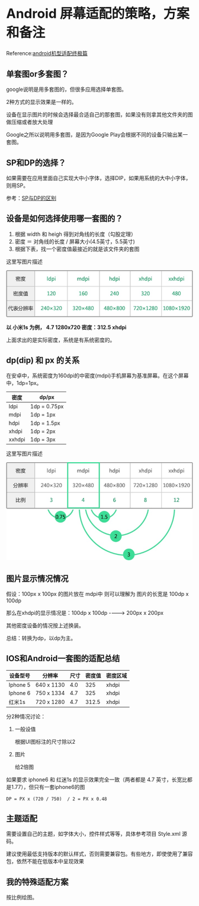 <h1 style="font-size: 2.5em;"> Android 屏幕适配的策略，方案和备注</h1>
 



Reference:[android机型适配终极篇](https://blog.csdn.net/dfskhgalshgkajghljgh/article/details/50564682)

## 单套图or多套图？

google说明是用多套图的，但很多应用选择单套图。

2种方式的显示效果是一样的。

设备在显示图片的时候会选择最合适自己的那套图，如果没有则拿其他文件夹的图做压缩或者放大处理

Google之所以说明用多套图，是因为Google Play会根据不同的设备只输出某一套图。

## SP和DP的选择？

如果需要在应用里面自己实现大中小字体，选择DIP，如果用系统的大中小字体，则用SP。

参考：[SP与DP的区别](https://zhuanlan.zhihu.com/p/25277416)

## 设备是如何选择使用哪一套图的？

1. 根据 width 和 heigh 得到对角线的长度（勾股定理）
1. 密度 ＝ 对角线的长度 / 屏幕大小(4.5英寸，5.5英寸)
1. 根据下表，找一个密度值最接近的就是该文件夹的套图

这里写图片描述

![pic](image/2.png)


**以 小米1s 为例， 4.7  1280x720    密度：312.5     xhdpi**

上面求出的是实际密度，系统是有系统密度的。

## dp(dip) 和 px 的关系

在安卓中，系统密度为160dpi的中密度(mdpi)手机屏幕为基准屏幕。在这个屏幕中，1dp=1px。 
<table>
<thead>
<tr>
<th>密度</th>
<th>dp/px</th>
</tr>
</thead>
<tbody>
<tr>
<td>ldpi</td>
<td>1dp = 0.75px</td>
</tr>
<tr>
<td>mdpi</td>
<td>1dp = 1px</td>
</tr>
<tr>
<td>hdpi</td>
<td>1dp = 1.5px</td>
</tr>
<tr>
<td>xhdpi</td>
<td>1dp = 2px</td>
</tr>
<tr>
<td>xxhdpi</td>
<td>1dp = 3px</td>
</tr>
</tbody>
</table>

这里写图片描述 

![pic](image/1.png)

## 图片显示情况情况

假设：100px x 100px 的图片放在 mdpi中  则可以理解为 图片的长宽是 100dp x 100dp

那么在xhdpi的显示情况是：100dp x 100dp  ----> 200px x 200px

其他密度设备的情况按上述换装。

总结：转换为dp，以dp为主。

## IOS和Android一套图的适配总结


<table>
<thead>
<tr>
<th>设备型号</th>
<th>分辨率</th>
<th>尺寸</th>
<th>密度值</th>
<th>密度区域</th>
</tr>
</thead>
<tbody>
<tr>
<td>Iphone 5</td>
<td>640 x 1130</td>
<td>4.0</td>
<td>325</td>
<td>xhdpi</td>
</tr>
<tr>
<td>Iphone 6</td>
<td>750 x 1334</td>
<td>4.7</td>
<td>325</td>
<td>xhdpi</td>
</tr>
<tr>
<td>红米1s</td>
<td>720 x 1280</td>
<td>4.7</td>
<td>312.5</td>
<td>xhdpi</td>
</tr>
</tbody>
</table>
分2种情况讨论：

1. 一般设值

    根据UI图标注的尺寸除以2
1. 图片

    给2倍图

如果要求 iphone6 和 红迷1s 的显示效果完全一致（两者都是 4.7 英寸，长宽比都是1.77），但只有一套iphone6的图

    DP = PX x (720 / 750)  / 2 = PX x 0.48

## 主题适配

需要设置自己的主题，如字体大小，控件样式等等，具体参考项目 Style.xml 源码。

建议使用最低支持版本的默认样式，否则需要兼容包。有些地方，即使使用了兼容包，依然不能在低版本中呈现效果

## 我的特殊适配方案

按比例绘图。
